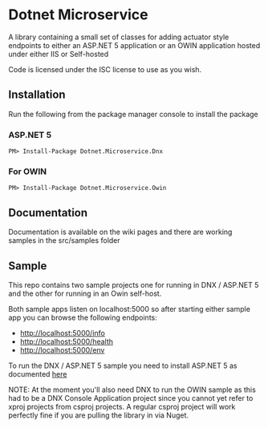 # Dotnet Microservice

A library containing a small set of classes for adding actuator style endpoints to either an ASP.NET 5 application or an OWIN application hosted under either IIS or Self-hosted

Code is licensed under the ISC license to use as you wish.

## Installation

Run the following from the package manager console to install the package

### ASP.NET 5

```
PM> Install-Package Dotnet.Microservice.Dnx
```

### For OWIN

```
PM> Install-Package Dotnet.Microservice.Owin
```

## Documentation

Documentation is available on the wiki pages and there are working samples in the src/samples folder

## Sample

This repo contains two sample projects one for running in DNX / ASP.NET 5 and the other for running in an Owin self-host.

Both sample apps listen on localhost:5000 so after starting either sample app you can browse the following endpoints:

- [http://localhost:5000/info](http://localhost:5000/info)
- [http://localhost:5000/health](http://localhost:5000/health)
- [http://localhost:5000/env](http://localhost:5000/env)

To run the DNX / ASP.NET 5 sample you need to install ASP.NET 5 as documented [here](https://docs.asp.net/en/latest/getting-started/index.html)

NOTE: At the moment you'll also need DNX to run the OWIN sample as this had to be a DNX Console Application project since you cannot yet refer
to xproj projects from csproj projects. A regular csproj project will work perfectly fine if you are pulling the library in via Nuget.
